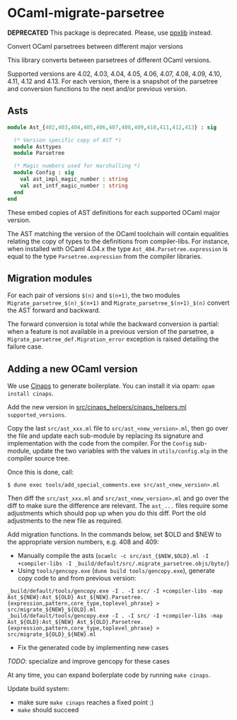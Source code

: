 # OCaml-migrate-parsetree

**DEPRECATED** This package is deprecated. Please, use
[ppxlib](https://github.com/ocaml-ppx/ppxlib) instead.

Convert OCaml parsetrees between different major versions

This library converts between parsetrees of different OCaml versions.

Supported versions are 4.02, 4.03, 4.04, 4.05, 4.06, 4.07, 4.08, 4.09,
4.10, 4.11, 4.12 and 4.13. For each version, there is a snapshot of the
parsetree and conversion functions to the next and/or previous version.

## Asts

```ocaml
module Ast_{402,403,404,405,406,407,408,409,410,411,412,413} : sig

  (* Version specific copy of AST *)
  module Asttypes
  module Parsetree

  (* Magic numbers used for marshalling *)
  module Config : sig
    val ast_impl_magic_number : string
    val ast_intf_magic_number : string
  end
end
```

These embed copies of AST definitions for each supported OCaml major version.

The AST matching the version of the OCaml toolchain will contain
equalities relating the copy of types to the definitions from
compiler-libs.  For instance, when installed with OCaml 4.04.x the
type `Ast_404.Parsetree.expression` is equal to the type
`Parsetree.expression` from the compiler libraries.

## Migration modules

For each pair of versions `$(n)` and `$(n+1)`, the two modules
`Migrate_parsetree_$(n)_$(n+1)` and `Migrate_parsetree_$(n+1)_$(n)`
convert the AST forward and backward.

The forward conversion is total while the backward conversion is
partial: when a feature is not available in a previous version of the
parsetree, a `Migrate_parsetree_def.Migration_error` exception is
raised detailing the failure case.

## Adding a new OCaml version

We use [Cinaps](https://github.com/janestreet/cinaps) to generate
boilerplate.  You can install it via opam: `opam install cinaps`.

Add the new version in
[src/cinaps_helpers/cinaps_helpers.ml](https://github.com/ocaml-ppx/ocaml-migrate-parsetree/blob/master/src/cinaps_helpers/cinaps_helpers.ml)
`supported_versions`.

Copy the last `src/ast_xxx.ml` file to `src/ast_<new_version>.ml`,
then go over the file and update each sub-module by replacing its
signature and implementation with the code from the compiler. For the
`Config` sub-module, update the two variables with the values in
`utils/config.mlp` in the compiler source tree.

Once this is done, call:

    $ dune exec tools/add_special_comments.exe src/ast_<new_version>.ml

Then diff the `src/ast_xxx.ml` and `src/ast_<new_version>.ml` and go
over the diff to make sure the difference are relevant. The `ast_...`
files require some adjustments which should pop up when you do this
diff. Port the old adjustments to the new file as required.

Add migration functions. In the commands below, set $OLD and $NEW to the
appropriate version numbers, e.g. 408 and 409:
- Manually compile the asts (`ocamlc -c src/ast_{$NEW,$OLD}.ml -I +compiler-libs -I _build/default/src/.migrate_parsetree.objs/byte/`)
- Using `tools/gencopy.exe` (`dune build tools/gencopy.exe`), generate copy code to and from previous version:
```
_build/default/tools/gencopy.exe -I . -I src/ -I +compiler-libs -map Ast_${NEW}:Ast_${OLD} Ast_${NEW}.Parsetree.{expression,pattern,core_type,toplevel_phrase} > src/migrate_${NEW}_${OLD}.ml
_build/default/tools/gencopy.exe -I . -I src/ -I +compiler-libs -map Ast_${OLD}:Ast_${NEW} Ast_${OLD}.Parsetree.{expression,pattern,core_type,toplevel_phrase} > src/migrate_${OLD}_${NEW}.ml
```
- Fix the generated code by implementing new cases

*TODO*: specialize and improve gencopy for these cases

At any time, you can expand boilerplate code by running `make cinaps`.

Update build system:
- make sure `make cinaps` reaches a fixed point :)
- `make` should succeed
